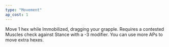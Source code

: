 ```yaml
---
type: "Movement"
ap_cost: 1
---
```


Move 1 hex while Immobilized, dragging your grapple. Requires a contested Muscles check against Stance with a -3 modifier. You can use more APs to move extra hexes. 
